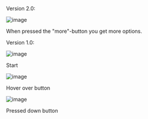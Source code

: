 Version 2.0:



![image](https://github.com/claratoll/FU-Calculator/assets/43537329/ee7d0ee1-e22c-4249-b5a5-297bf857805f)



When pressed the "more"-button you get more options.


Version 1.0:


![image](https://github.com/claratoll/FU-Calculator/assets/43537329/af67ac6b-f719-4f5d-8099-49eb9387c834)


Start

![image](https://github.com/claratoll/FU-Calculator/assets/43537329/0d887c17-43da-40bb-b37d-92af9a7b050b)


Hover over button

![image](https://github.com/claratoll/FU-Calculator/assets/43537329/bbe65dc0-1375-4eb8-9e49-72e1cd989c39)


Pressed down button
